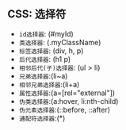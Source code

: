 ## CSS: 选择符
- `id选择器`: (#myId)
- `类选择器`: (.myClassName)
- `标签选择器`: (div, h, p)
- `后代选择器`: (h1 p)
- `相邻后代(子)选择器`: (ul > li)
- `兄弟选择器`:(li~a)
- `相邻兄弟选择器`:(li+a)
- `属性选择器`:(a=[rel="external"])
- `伪类选择器`:(a:hover, li:nth-child)
- `伪元素选择器`:(::before, ::after)
- `通配符选择器`:(*)